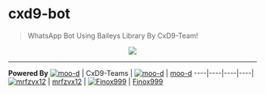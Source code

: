 # cxd9-bot
> WhatsApp Bot Using Baileys Library By CxD9-Team!

<p align="center">
  <a href="https://github.com/CxD9-Teams">
    <img src="https://github.com/cxd9-Teams.png?size=100">
  </a>
</p>

***

**Powered By**
[![moo-d](https://github.com/CxD9-Teams.png?size=300)](https://github.com/CxD9-Teams) | CxD9-Teams | [![moo-d](https://github.com/moo-d.png?size=300)](https://github.com/moo-d) | [moo-d](https://github.com/moo-d)
----|----|----|----|
[![mrfzvx12](https://github.com/mrfzvx12.png?size=300)](https://github.com/mrfzvx12) | [mrfzvx12](https://github.com/mrfzvx12) | [![Finox999](https://github.com/Finox999.png?size=300)](https://github.com/Finox999) | [Finox999](https://github.com/Finox999)